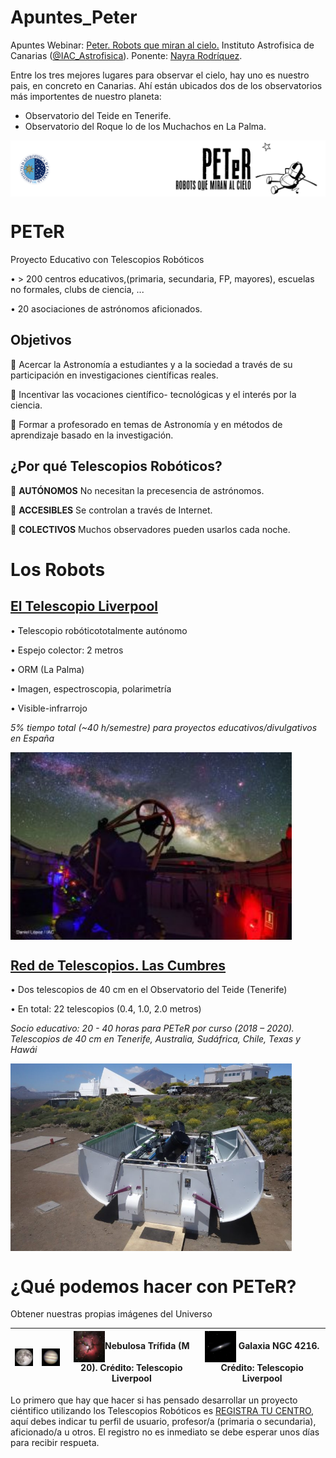 # Apuntes_Peter
Apuntes Webinar: [Peter. Robots que miran al cielo.](https://www.iac.es/peter/) Instituto Astrofisica de Canarias ([@IAC_Astrofisica](https://twitter.com/IAC_Astrofisica)). Ponente: [Nayra Rodríquez](https://www.iac.es/peter/profile/nayra/).

Entre los tres mejores lugares para observar el cielo, hay uno es nuestro pais, en concreto en Canarias. Ahí están ubicados dos de los observatorios más importentes de nuestro planeta:
- Observatorio del Teide en Tenerife.
- Observatorio del Roque lo de los Muchachos en La Palma.

<img src="Imagenes/logo-horizontal-b.png" width="800" align="center">

# PETeR

Proyecto Educativo con Telescopios Robóticos

• > 200 centros educativos,(primaria, secundaria, FP, mayores), escuelas no formales, clubs de ciencia, ...

• 20 asociaciones de astrónomos aficionados.

## Objetivos

 Acercar la Astronomía a estudiantes y a la sociedad a través de su participación en investigaciones científicas reales.

 Incentivar las vocaciones científico- tecnológicas y el interés por la ciencia.

 Formar a profesorado en temas de Astronomía y en métodos de aprendizaje basado en la investigación.

## ¿Por qué Telescopios Robóticos?

 **AUTÓNOMOS** No necesitan la precesencia de astrónomos.

 **ACCESIBLES** Se controlan a través de Internet.

 **COLECTIVOS** Muchos observadores pueden usarlos cada noche.

# Los Robots

## [El Telescopio Liverpool](https://www.iac.es/peter/telescopios/el-telescopio-liverpool/)

• Telescopio robóticototalmente autónomo

• Espejo colector: 2 metros

• ORM (La Palma)

• Imagen, espectroscopia, polarimetría

• Visible-infrarrojo

*5% tiempo total (~40 h/semestre) para proyectos educativos/divulgativos en España*

<img src="Imagenes/liverpool-dlopez_LT_faceb-slide-3-300x200.jpg" width="450" align="center">

## [Red de Telescopios. Las Cumbres](https://www.iac.es/peter/telescopios/observatorio-las-cumbres/)

• Dos telescopios de 40 cm en el Observatorio del Teide (Tenerife)

• En total: 22 telescopios (0.4, 1.0, 2.0 metros)

*Socio educativo: 20 - 40 horas para PETeR por curso (2018 – 2020). Telescopios de 40 cm en Tenerife, Australia, Sudáfrica, Chile, Texas y Hawái*

<img src="Imagenes/LCO_Tenerife-768x512.jpg" width="450" align="center">


# ¿Qué podemos hacer con PETeR?


Obtener nuestras propias imágenes del Universo


| <img src="Imagenes/LunaLlena-1-300x291.jpg" width="80" align="center"> | <img src="Imagenes/Jup_3col_lum_Mk1_nsm508_NSOweb_sm-300x286.jpg" width="80" align="center"> | <img src="Imagenes/M20_LT-297x300.jpg" width="50" align="center">Nebulosa Trífida (M 20). Crédito: Telescopio Liverpool | <img src="Imagenes/NGC4216_LT-300x300.jpg" width="50" align="center">  Galaxia NGC 4216. Crédito: Telescopio Liverpool |
|---------------------------------------|--------------------------------|--------------------------------------|------------------------------|


Lo primero que hay que hacer si has pensado desarrollar un proyecto ciéntifico utilizando los Telescopios Robóticos es [REGISTRA TU CENTRO](https://www.iac.es/peter/registra-tu-centro/), aquí debes indicar tu perfil de usuario, profesor/a (primaria o secundaria), aficionado/a u otros. El registro no es inmediato se debe esperar unos días para recibir respueta.









